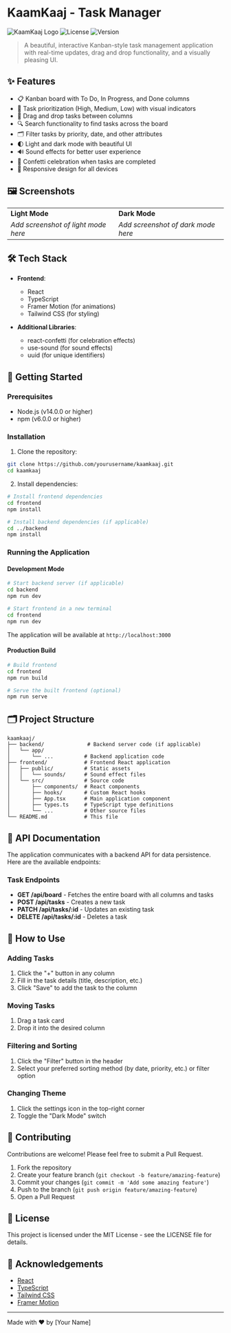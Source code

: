 # KaamKaaj - Task Manager

![KaamKaaj Logo](https://img.shields.io/badge/KaamKaaj-Task%20Manager-purple)
![License](https://img.shields.io/badge/license-MIT-blue)
![Version](https://img.shields.io/badge/version-1.0.0-green)

> A beautiful, interactive Kanban-style task management application with real-time updates, drag and drop functionality, and a visually pleasing UI.

## ✨ Features

- 📋 Kanban board with To Do, In Progress, and Done columns
- 🎯 Task prioritization (High, Medium, Low) with visual indicators
- 🔄 Drag and drop tasks between columns
- 🔍 Search functionality to find tasks across the board
- 🗂️ Filter tasks by priority, date, and other attributes
- 🌓 Light and dark mode with beautiful UI
- 🔊 Sound effects for better user experience
- 🎊 Confetti celebration when tasks are completed
- 📱 Responsive design for all devices

## 🖼️ Screenshots

<table>
  <tr>
    <td><strong>Light Mode</strong></td>
    <td><strong>Dark Mode</strong></td>
  </tr>
  <tr>
    <td><em>Add screenshot of light mode here</em></td>
    <td><em>Add screenshot of dark mode here</em></td>
  </tr>
</table>

## 🛠️ Tech Stack

- **Frontend**:
  - React
  - TypeScript
  - Framer Motion (for animations)
  - Tailwind CSS (for styling)
  
- **Additional Libraries**:
  - react-confetti (for celebration effects)
  - use-sound (for sound effects)
  - uuid (for unique identifiers)

## 🚀 Getting Started

### Prerequisites

- Node.js (v14.0.0 or higher)
- npm (v6.0.0 or higher)

### Installation

1. Clone the repository:

```bash
git clone https://github.com/yourusername/kaamkaaj.git
cd kaamkaaj
```

2. Install dependencies:

```bash
# Install frontend dependencies
cd frontend
npm install

# Install backend dependencies (if applicable)
cd ../backend
npm install
```

### Running the Application

#### Development Mode

```bash
# Start backend server (if applicable)
cd backend
npm run dev

# Start frontend in a new terminal
cd frontend
npm run dev
```

The application will be available at `http://localhost:3000`

#### Production Build

```bash
# Build frontend
cd frontend
npm run build

# Serve the built frontend (optional)
npm run serve
```

## 🗂️ Project Structure

```
kaamkaaj/
├── backend/              # Backend server code (if applicable)
│   └── app/             
│       └── ...          # Backend application code
├── frontend/            # Frontend React application
│   ├── public/          # Static assets
│   │   └── sounds/      # Sound effect files
│   └── src/             # Source code
│       ├── components/  # React components
│       ├── hooks/       # Custom React hooks
│       ├── App.tsx      # Main application component
│       ├── types.ts     # TypeScript type definitions
│       └── ...          # Other source files
└── README.md            # This file
```

## 📝 API Documentation

The application communicates with a backend API for data persistence. Here are the available endpoints:

### Task Endpoints

- **GET /api/board** - Fetches the entire board with all columns and tasks
- **POST /api/tasks** - Creates a new task
- **PATCH /api/tasks/:id** - Updates an existing task
- **DELETE /api/tasks/:id** - Deletes a task

## 📖 How to Use

### Adding Tasks

1. Click the "+" button in any column
2. Fill in the task details (title, description, etc.)
3. Click "Save" to add the task to the column

### Moving Tasks

1. Drag a task card
2. Drop it into the desired column

### Filtering and Sorting

1. Click the "Filter" button in the header
2. Select your preferred sorting method (by date, priority, etc.) or filter option

### Changing Theme

1. Click the settings icon in the top-right corner
2. Toggle the "Dark Mode" switch

## 🤝 Contributing

Contributions are welcome! Please feel free to submit a Pull Request.

1. Fork the repository
2. Create your feature branch (`git checkout -b feature/amazing-feature`)
3. Commit your changes (`git commit -m 'Add some amazing feature'`)
4. Push to the branch (`git push origin feature/amazing-feature`)
5. Open a Pull Request

## 📄 License

This project is licensed under the MIT License - see the LICENSE file for details.

## 🙏 Acknowledgements

- [React](https://reactjs.org/)
- [TypeScript](https://www.typescriptlang.org/)
- [Tailwind CSS](https://tailwindcss.com/)
- [Framer Motion](https://www.framer.com/motion/)

---

Made with ❤️ by [Your Name] 